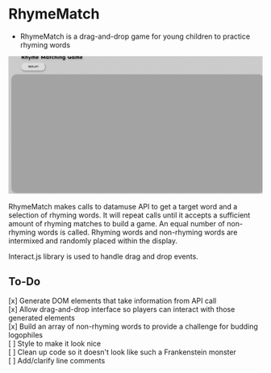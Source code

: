 # RhymeMatch
* RhymeMatch is a drag-and-drop game for young children to practice rhyming words

<img src="https://github.com/jzkarap/RhymeMatch/blob/master/RhymeGame.gif?raw=true">

RhymeMatch makes calls to datamuse API to get a target word and a selection of rhyming words. It will repeat calls until it accepts a sufficient amount of rhyming matches to build a game. An equal number of non-rhyming words is called. Rhyming words and non-rhyming words are intermixed and randomly placed within the display.

Interact.js library is used to handle drag and drop events.

<h2>To-Do</h2>
[x] Generate DOM elements that take information from API call <br>
[x] Allow drag-and-drop interface so players can interact with those generated elements <br>
[x] Build an array of non-rhyming words to provide a challenge for budding logophiles <br>
[ ] Style to make it look nice <br>
[ ] Clean up code so it doesn't look like such a Frankenstein monster <br>
[ ] Add/clarify line comments
